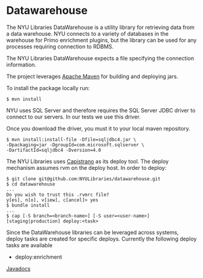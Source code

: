Datawarehouse
=============

The NYU Libraries DataWarehouse is a utility library for retrieving data from a data warehouse.
NYU connects to a variety of databases in the warehouse for Primo enrichment plugins,
but the library can be used for any processes requiring connection to RDBMS.

The NYU Libraries DataWarehouse expects a file specifying the connection information.

The project leverages [Apache Maven](http://maven.apache.org/) for building and deploying jars.

To install the package locally run:

    $ mvn install

NYU uses SQL Server and therefore requires the SQL Server JDBC driver to 
connect to our servers.  In our tests we use this driver.

Once you download the driver, you must it to your local maven repository.

    $ mvn install:install-file -Dfile=sqljdbc4.jar \ 
    -Dpackaging=jar -DgroupId=com.microsoft.sqlserver \ 
    -DartifactId=sqljdbc4 -Dversion=4.0

The NYU Libraries uses [Capistrano](https://github.com/capistrano/capistrano) as its deploy tool.
The deploy mechanism assumes rvm on the deploy host. In order to deploy:

    $ git clone git@github.com:NYULibraries/datawarehouse.git
    $ cd datawarehouse
    ...
    Do you wish to trust this .rvmrc file?
    y[es], n[o], v[iew], c[ancel]> yes
    $ bundle install
    ...
    $ cap [-S branch=<branch-name>] [-S user=<user-name>] [staging|production] deploy:<task>

Since the DataWarehouse libraries can be leveraged across systems, deploy tasks are created for specific deploys.
Currently the following deploy tasks are available

  - deploy:enrichment

[Javadocs](http://nyulibraries.github.com/datawarehouse/apidocs/)